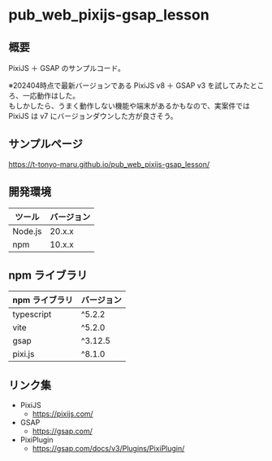 # pub_web_pixijs-gsap_lesson

## 概要

PixiJS ＋ GSAP のサンプルコード。

※202404時点で最新バージョンである PixiJS v8 ＋ GSAP v3 を試してみたところ、一応動作はした。  
もしかしたら、うまく動作しない機能や端末があるかもなので、実案件では PixiJS は v7 にバージョンダウンした方が良さそう。

## サンプルページ

https://t-tonyo-maru.github.io/pub_web_pixijs-gsap_lesson/

## 開発環境

| ツール  | バージョン |
| ------- | ---------- |
| Node.js | 20.x.x     |
| npm     | 10.x.x     |

## npm ライブラリ

| npm ライブラリ | バージョン |
| -------------- | ---------- |
| typescript     | ^5.2.2     |
| vite           | ^5.2.0     |
| gsap           | ^3.12.5    |
| pixi.js        | ^8.1.0     |

## リンク集

- PixiJS
  - https://pixijs.com/
- GSAP
  - https://gsap.com/
- PixiPlugin
  - https://gsap.com/docs/v3/Plugins/PixiPlugin/
